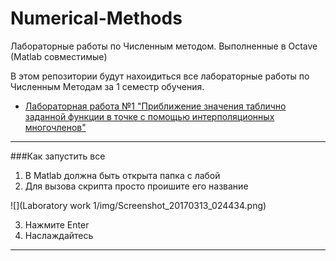 # Numerical-Methods
Лабораторные работы по Численным методом. Выполненные в Octave (Matlab совместимые)

В этом репозитории будут нахоидиться все лабораторные работы по Численным Методам за 1 семестр обучения.

* [Лабораторная работа №1 "Приближение значения таблично заданной функции в точке с помощью интерполяционных многочленов"](https://github.com/mr8bit/Numerical-Methods/tree/master/Laboratory%20work%201)


***
###Как запустить все

 1. В Matlab должна быть открыта папка с лабой
 2. Для вызова скрипта просто проишите его название

![](Laboratory work 1/img/Screenshot_20170313_024434.png) 

 3. Нажмите Enter
 4. Наслаждайтесь 
***
